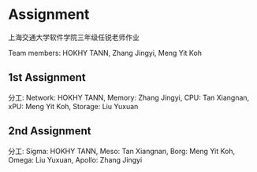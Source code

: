 # Assignment
上海交通大学软件学院三年级任锐老师作业

Team members: HOKHY TANN, Zhang Jingyi, Meng Yit Koh

## 1st Assignment    
分工: Network: HOKHY TANN, Memory: Zhang Jingyi, CPU: Tan Xiangnan, xPU: Meng Yit Koh, Storage: Liu Yuxuan

## 2nd Assignment
分工: Sigma: HOKHY TANN, Meso: Tan Xiangnan, Borg: Meng Yit Koh, Omega: Liu Yuxuan, Apollo: Zhang Jingyi
